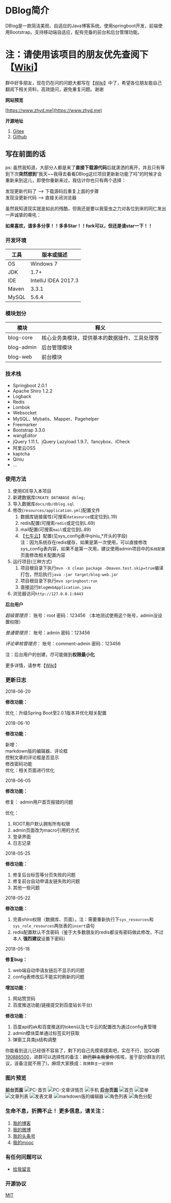 # DBlog简介
DBlog是一款简洁美观、自适应的Java博客系统。使用springboot开发，前端使用Bootstrap。支持移动端自适应，配有完备的前台和后台管理功能。

# 注：请使用该项目的朋友优先查阅下【[Wiki](https://gitee.com/yadong.zhang/DBlog/wikis)】

群中好多朋友，现在仍在问的问题大都写在【[Wiki](https://gitee.com/yadong.zhang/DBlog/wikis)】中了，希望各位朋友能自己翻阅下相关资料，高效提问，避免重复问题。谢谢

**网站预览**    
 
[https://www.zhyd.me](https://www.zhyd.me)  

**开源地址**   
1. [Gitee](https://gitee.com/yadong.zhang/DBlog)    
2. [Github](https://github.com/zhangyd-c/DBlog)    

## 写在前面的话
ps: 虽然我知道，大部分人都是来了**直接下载源代码**后就潇洒的离开，并且只有等到下次**突然想到**“我天~~我得去看看DBlog这烂项目更新新功能了吗”的时候才会重新来到这儿，即使你重新来过，我估计你也只有两个选择：    

发现更新代码了 --> 下载源码后重复上面的步骤    
发现没更新代码 --> 直接关闭浏览器

虽然我知道现实就是如此的残酷，但我还是要以我萤虫之力对各位到来的同仁发出一声诚挚的嘶吼：

**如果喜欢，请多多分享！！多多Star！！fork可以，但还是请star一下！！**


### 开发环境

| 工具    | 版本或描述                |
| ----- | -------------------- |
| OS    | Windows 7            |
| JDK   | 1.7+                 |
| IDE   | IntelliJ IDEA 2017.3 |
| Maven | 3.3.1                |
| MySQL | 5.6.4                |

### 模块划分

| 模块         | 释义                      |
| ---------- | ----------------------- |
| blog-core  | 核心业务类模块，提供基本的数据操作、工具处理等 |
| blog-admin | 后台管理模块                  |
| blog-web   | 前台模块                    |


### 技术栈

- Springboot 2.0.1
- Apache Shiro 1.2.2
- Logback
- Redis
- Lombok
- Websocket
- MySQL、Mybatis、Mapper、Pagehelper
- Freemarker
- Bootstrap 3.3.0
- wangEditor
- jQuery 1.11.1、jQuery Lazyload 1.9.7、fancybox、iCheck
- 阿里云OSS
- kaptcha
- Qiniu
- ...


### 使用方法

1. 使用IDE导入本项目
2. 新建数据库`CREATE DATABASE dblog;`
3. 导入数据库`docs/db/dblog.sql`
4. 修改(`resources/application.yml`)配置文件
   1. 数据库链接属性(可搜索`datasource`或定位到L.19) 
   2. redis配置(可搜索`redis`或定位到L.69)
   3. mail配置(可搜索`mail`或定位到L.89)
   4. 【[七牛云](http://qiniu.com)】配置(见sys_config表中qiniu_*开头的字段)    
   注：因为系统存在redis缓存，如果是第一次使用，可以直接修改sys_config表内容，如果不是第一次用，建议使用admin项目中的`系统配置`页面修改相关配置内容
5. 运行项目(三种方式)
   1. 项目根目录下执行`mvn -X clean package -Dmaven.test.skip=true`编译打包，然后执行`java -jar target/blog-web.jar`
   2. 项目根目录下执行`mvn springboot:run`
   3. 直接运行`BlogWebApplication.java`
6. 浏览器访问`http://127.0.0.1:8443`


**后台用户**

_超级管理员_： 账号：root  密码：123456  （本地测试使用这个账号，admin没设置权限）

_普通管理员_： 账号：admin  密码：123456

_评论审核管理员_： 账号：comment-admin  密码：123456

注：后台用户的创建，尽可能做到**权限最小化**

更多详情，请参考【[Wiki](https://gitee.com/yadong.zhang/DBlog/wikis)】

### 更新日志
2018-06-20

**修改功能：**

优化：升级Spring Boot至2.0.1版本并优化相关配置

2018-06-10

**修改功能：**

新增：    
	markdown版的编辑器、评论框    
	控制文章的评论框是否显示    
	修改密码功能    
优化：相关页面进行优化    

2018-06-05

**修改功能：**

修复： admin用户首页报错的问题    

优化：
1. ROOT用户默认拥有所有权限
2. admin页面改为macro引用的方式
3. 登录界面
4. 日志记录

2018-05-25

**修改功能：**

1. 修复后台标签等分页失败的问题
2. 修复前台自动申请友链失败的问题
3. 其他一些问题


2018-05-22

**修改功能：**

1. 完善shiro权限（数据库、页面）。注：需要重新执行下`sys_resources`和`sys_role_resources`两张表的`insert`语句
2. redis配置默认不含密码（鉴于大多数朋友的redis都没有密码做此修改，不过本人 **强烈建议**设置下密码）

2018-05-18

**修复bug：**

1. web端自动申请友链后不显示的问题
2. config表修改后不能实时刷新的问题
	
**增加功能：**
1. 网站赞赏码
2. 百度推送功能(链接提交到百度站长平台)
	
**修改功能：**
1. 百度api的ak和百度推送的token以及七牛云的配置改为通过config表管理
3. admin模块菜单通过标签实时获取
3. 弹窗工具类js结构调整

你能看到这儿已经很不容易了，剩下的自己先摸索摸索吧，实在不行，加QQ群[190886500](http://shang.qq.com/wpa/qunwpa?idkey=9f986e9b33b1de953e1ef9a96cdeec990affd0ac7855e00ff103514de2027b60)，进群可以选择性的备注：~~欧巴群主我爱你~~(咳咳，鉴于部分群友的抗议，该备注就不用了)，麻烦大家换成：`我猜群主一定很帅`

### 图片预览

**前台页面**
![PC-首页](https://gitee.com/yadong.zhang/DBlog/raw/master/docs/img/pc-index.png?v=1.0)
![PC-文章详情页](https://gitee.com/yadong.zhang/DBlog/raw/master/docs/img/pc-detail.png?v=1.0)
![手机](https://gitee.com/yadong.zhang/DBlog/raw/master/docs/img/m.png?v=1.0)
**后台页面**
![首页](https://gitee.com/yadong.zhang/DBlog/raw/master/docs/img/admin-index.png?v=1.0)
![菜单](https://gitee.com/yadong.zhang/DBlog/raw/master/docs/img/admin-menu.png?v=1.0)
![文章列表](https://gitee.com/yadong.zhang/DBlog/raw/master/docs/img/admin-articles.png?v=1.0)
![发表文章](https://gitee.com/yadong.zhang/DBlog/raw/master/docs/img/admin-article2.png?v=1.0)
![markdown版的编辑器](https://gitee.com/uploads/images/2018/0610/145228_06541ada_784199.png?v=1.0 "markdown版的编辑器")
![角色列表](https://gitee.com/yadong.zhang/DBlog/raw/master/docs/img/admin-role.png?v=1.0)
![角色分配](https://gitee.com/yadong.zhang/DBlog/raw/master/docs/img/admin-role2.png?v=1.0)


 ### 生命不息，折腾不止！ 更多信息，请关注：
 1. [我的博客](https://www.zhyd.me)
 2. [我的微博](http://weibo.com/211230415)
 3. [我的头条号](http://www.toutiao.com/c/user/3286958681/)
 4. [我的mooc](http://www.imooc.com/u/1175248/articles)

 ### 有任何问题可以
- [给我留言](https://www.zhyd.me/guestbook)


### 开源协议

 [MIT](https://gitee.com/yadong.zhang/DBlog/blob/master/LICENSE)